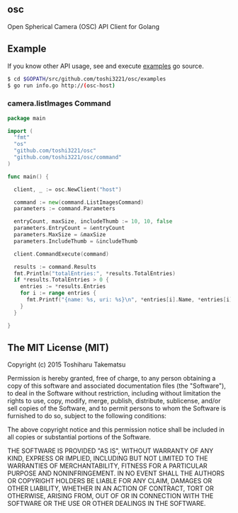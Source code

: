 ## osc
Open Spherical Camera (OSC) API Client for Golang

## Example
If you know other API usage, see and execute [examples](examples) go source. 
```sh
$ cd $GOPATH/src/github.com/toshi3221/osc/examples
$ go run info.go http://(osc-host)
```

### camera.listImages Command
```go
package main

import (
  "fmt"
  "os"
  "github.com/toshi3221/osc"
  "github.com/toshi3221/osc/command"
)

func main() {

  client, _ := osc.NewClient("host")

  command := new(command.ListImagesCommand)
  parameters := command.Parameters

  entryCount, maxSize, includeThumb := 10, 10, false
  parameters.EntryCount = &entryCount
  parameters.MaxSize = &maxSize
  parameters.IncludeThumb = &includeThumb

  client.CommandExecute(command)

  results := command.Results
  fmt.Println("totalEntries:", *results.TotalEntries)
  if *results.TotalEntries > 0 {
    entries := *results.Entries
    for i := range entries {
      fmt.Printf("{name: %s, uri: %s}\n", *entries[i].Name, *entries[i].Uri)
    }
  }

}
```

## The MIT License (MIT)

Copyright (c) 2015 Toshiharu Takematsu

Permission is hereby granted, free of charge, to any person obtaining a copy
of this software and associated documentation files (the "Software"), to deal
in the Software without restriction, including without limitation the rights
to use, copy, modify, merge, publish, distribute, sublicense, and/or sell
copies of the Software, and to permit persons to whom the Software is
furnished to do so, subject to the following conditions:

The above copyright notice and this permission notice shall be included in
all copies or substantial portions of the Software.

THE SOFTWARE IS PROVIDED "AS IS", WITHOUT WARRANTY OF ANY KIND, EXPRESS OR
IMPLIED, INCLUDING BUT NOT LIMITED TO THE WARRANTIES OF MERCHANTABILITY,
FITNESS FOR A PARTICULAR PURPOSE AND NONINFRINGEMENT. IN NO EVENT SHALL THE
AUTHORS OR COPYRIGHT HOLDERS BE LIABLE FOR ANY CLAIM, DAMAGES OR OTHER
LIABILITY, WHETHER IN AN ACTION OF CONTRACT, TORT OR OTHERWISE, ARISING FROM,
OUT OF OR IN CONNECTION WITH THE SOFTWARE OR THE USE OR OTHER DEALINGS IN
THE SOFTWARE.

